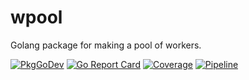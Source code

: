 # wpool

Golang package for making a pool of workers.

[![PkgGoDev](https://pkg.go.dev/badge/github.com/egnd/wpool)](https://pkg.go.dev/github.com/egnd/wpool?tab=doc)
[![Go Report Card](https://goreportcard.com/badge/github.com/egnd/wpool)](https://goreportcard.com/report/github.com/egnd/wpool)
[![Coverage](http://gocover.io/_badge/github.com/egnd/wpool)](http://gocover.io/github.com/egnd/wpool)
[![Pipeline](https://github.com/egnd/wpool/actions/workflows/pipeline.yml/badge.svg)](https://github.com/egnd/wpool/actions?query=workflow%3APipeline)
